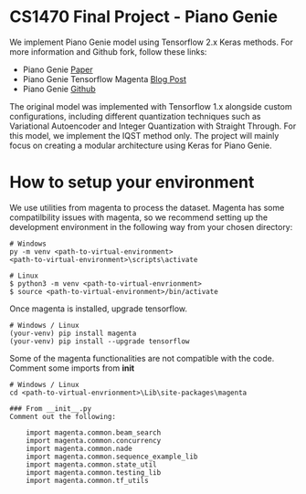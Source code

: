 # CS1470 Final Project - Piano Genie
We implement Piano Genie model using Tensorflow 2.x Keras methods. For more information and Github fork, follow these links:
* Piano Genie [Paper](https://arxiv.org/pdf/1810.05246.pdf)
* Piano Genie Tensorflow Magenta [Blog Post](https://magenta.tensorflow.org/pianogenie)
* Piano Genie [Github](https://github.com/tensorflow/magenta/tree/master/magenta/models/piano_genie)

The original model was implemented with Tensorflow 1.x alongside custom configurations, including different quantization techniques such as Variational Autoencoder and Integer Quantization with Straight Through. For this model, we implement the IQST method only. The project will mainly focus on creating a modular architecture using Keras for Piano Genie.

# How to setup your environment
We use utilities from magenta to process the dataset. Magenta has some compatilbility issues with magenta, so we recommend setting up the development environment in the following way from your chosen directory:
```
# Windows
py -m venv <path-to-virtual-environment>
<path-to-virtual-environment>\scripts\activate

# Linux
$ python3 -m venv <path-to-virtual-envrionment>
$ source <path-to-virtual-environment>/bin/activate
```

Once magenta is installed, upgrade tensorflow.
```
# Windows / Linux
(your-venv) pip install magenta
(your-venv) pip install --upgrade tensorflow
```

Some of the magenta functionalities are not compatible with the code. Comment some imports from __init__
```
# Windows / Linux
cd <path-to-virtual-envrionment>\Lib\site-packages\magenta

### From __init__.py
Comment out the following:

    import magenta.common.beam_search
    import magenta.common.concurrency
    import magenta.common.nade
    import magenta.common.sequence_example_lib
    import magenta.common.state_util
    import magenta.common.testing_lib
    import magenta.common.tf_utils

```
